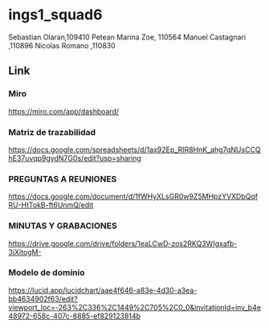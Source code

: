 # ings1_squad6

Sebastian Olaran,109410
Petean Marina Zoe, 110564
Manuel Castagnari ,110896
Nicolas Romano ,110830


## Link 

### Miro

https://miro.com/app/dashboard/

### Matriz de trazabilidad

https://docs.google.com/spreadsheets/d/1ax92Ep_RIR8HnK_ahg7qNUsCCQhE37uvqp9gydN7G0s/edit?usp=sharing

### PREGUNTAS A REUNIONES

https://docs.google.com/document/d/1fWHyXLsGR0w9Z5MHpzYVXDbQqfRU-HtTokB-ft6UnmQ/edit

### MINUTAS Y GRABACIONES

https://drive.google.com/drive/folders/1eaLCwD-zos2RKQ3WIgxafb-3jXitogM-

### Modelo de dominio

https://lucid.app/lucidchart/aae4f646-a83e-4d30-a3ea-bb4634902f63/edit?viewport_loc=-263%2C336%2C1449%2C705%2C0_0&invitationId=inv_b4e48972-658c-407c-8885-ef829123814b
